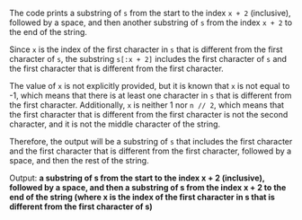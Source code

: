 The code prints a substring of `s` from the start to the index `x + 2` (inclusive), followed by a space, and then another substring of `s` from the index `x + 2` to the end of the string.

Since `x` is the index of the first character in `s` that is different from the first character of `s`, the substring `s[:x + 2]` includes the first character of `s` and the first character that is different from the first character.

The value of `x` is not explicitly provided, but it is known that `x` is not equal to -1, which means that there is at least one character in `s` that is different from the first character. Additionally, `x` is neither 1 nor `n // 2`, which means that the first character that is different from the first character is not the second character, and it is not the middle character of the string.

Therefore, the output will be a substring of `s` that includes the first character and the first character that is different from the first character, followed by a space, and then the rest of the string.

Output: **a substring of s from the start to the index x + 2 (inclusive), followed by a space, and then a substring of s from the index x + 2 to the end of the string (where x is the index of the first character in s that is different from the first character of s)**